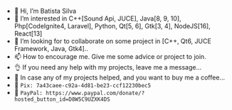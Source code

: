 - 👋 Hi, I’m Batista Silva
- 👀 I’m interested in C++[Sound Api, JUCE], Java[8, 9, 10], Php[CodeIgnite4, Laravel], Python, Qt[5, 6], Gtk[3, 4], NodeJS[16], React[13]
- 💞️ I’m looking for to collaborate on some project in [C++, Qt6, JUCE Framework, Java, Gtk4]..
- 📫 How to encourage me. Give me some advice or project to join.
- 👌 If you need any help with my projects, leave me a message...
- 👀 In case any of my projects helped, and you want to buy me a coffee...
- 🙏 `Pix: 7a43caee-c92a-4d81-be23-ccf12230bec5`
- 🙏 `PayPal: https://www.paypal.com/donate/?hosted_button_id=D8W5C9UZXK4DS`

<!---
batistasilva/batistasilva is a ✨ special ✨ repository because its `README.md` (this file) appears on your GitHub profile.
You can click the Preview link to take a look at your changes.
--->
